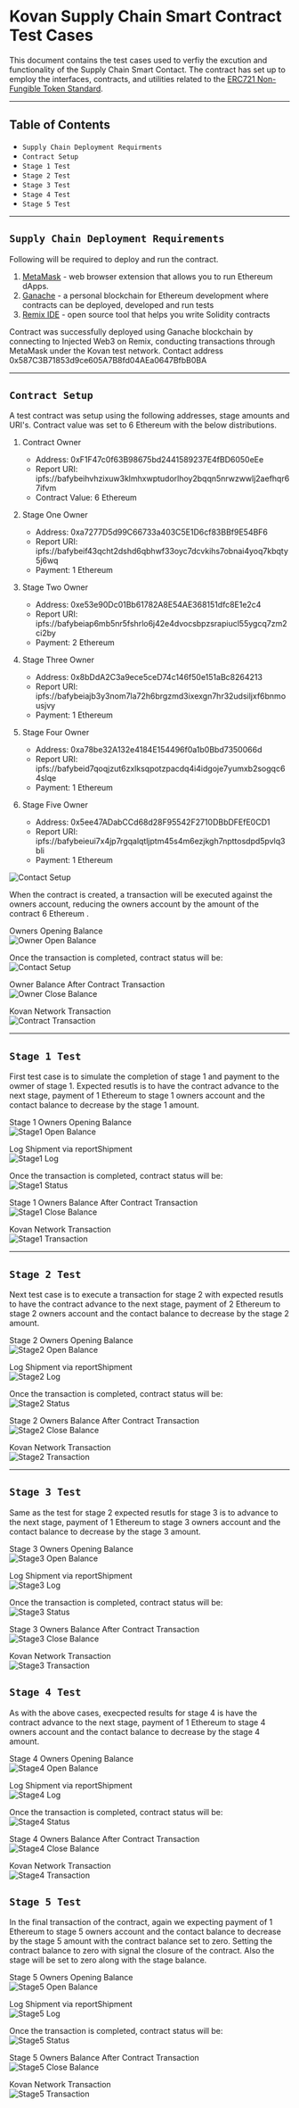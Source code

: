 # Kovan Supply Chain Smart Contract Test Cases

This document contains the test cases used to verfiy the excution and functionality of the Supply Chain Smart Contact.  The contract has set up to employ the interfaces, contracts, and utilities related to the [ERC721 Non-Fungible Token Standard](https://eips.ethereum.org/EIPS/eip-721).

---

## Table of Contents
- `Supply Chain Deployment Requirments`
- `Contract Setup`
- `Stage 1 Test`
- `Stage 2 Test`
- `Stage 3 Test`
- `Stage 4 Test`
- `Stage 5 Test`

---

## `Supply Chain Deployment Requirements`

Following will be required to deploy and run the contract.  

1. [MetaMask](https://metamask.io/) - web browser extension that allows you to run Ethereum dApps.    
2. [Ganache](https://www.trufflesuite.com/ganache) - a personal blockchain for Ethereum development where contracts can be deployed, developed and run tests  
3. [Remix IDE](https://remix.ethereum.org) - open source tool that helps you write Solidity contracts

Contract was successfully deployed using Ganache blockchain by connecting to Injected Web3 on Remix, conducting transactions through MetaMask under the Kovan test network.  Contact address 0x587C3B71853d9ce605A7B8fd04AEa0647BfbB0BA

---

## `Contract Setup`

A test contract was setup using the following addresses, stage amounts and URI's.  Contract value was set to 6 Ethereum with the below distributions.

1. Contract Owner 
    - Address: 0xF1F47c0f63B98675bd2441589237E4fBD6050eEe
    - Report URI:	ipfs://bafybeihvhzixuw3klmhxwptudorlhoy2bqqn5nrwzwwlj2aefhqr67ifvm   
    - Contract Value: 6 Ethereum  

2. Stage One Owner
    - Address: 0xa7277D5d99C66733a403C5E1D6cf83BBf9E54BF6
    - Report URI:	ipfs://bafybeif43qcht2dshd6qbhwf33oyc7dcvkihs7obnai4yoq7kbqty5j6wq
    - Payment: 1 Ethereum

3. Stage Two Owner
    - Address: 0xe53e90Dc01Bb61782A8E54AE368151dfc8E1e2c4
    - Report URI:	ipfs://bafybeiap6mb5nr5fshrlo6j42e4dvocsbpzsrapiucl55ygcq7zm2ci2by
    - Payment: 2 Ethereum

4. Stage Three Owner
    - Address: 0x8bDdA2C3a9ece5ceD74c146f50e151aBc8264213
    - Report URI:	ipfs://bafybeiajb3y3nom7la72h6brgzmd3ixexgn7hr32udsiljxf6bnmousjvy
    - Payment: 1 Ethereum

5. Stage Four Owner
    - Address: 0xa78be32A132e4184E154496f0a1b0Bbd7350066d
    - Report URI:	ipfs://bafybeid7qoqjzut6zxlksqpotzpacdq4i4idgoje7yumxb2sogqc64slqe
    - Payment: 1 Ethereum

6. Stage Five Owner
    - Address: 0x5ee47ADabCCd68d28F95542F2710DBbDFEfE0CD1
    - Report URI:	ipfs://bafybeieui7x4jp7rgqalqtljptm45s4m6ezjkgh7npttosdpd5pvlq3bli
    - Payment: 1 Ethereum

![Contact Setup](screenshots/test_transaction_setup.JPG)       

When the contract is created, a transaction will be executed against the owners account, reducing the owners account by the amount of the contract 6 Ethereum .  

Owners Opening Balance     
![Owner Open Balance](screenshots/test_owner_open_bal.JPG)              

Once the transaction is completed, contract status will be:     
![Contact Setup](screenshots/test_contract.JPG)     

Owner Balance After Contract Transaction     
![Owner Close Balance](screenshots/test_owner_close_bal.JPG)     

Kovan Network Transaction       
![Contract Transaction](screenshots/test_contract_transaction.JPG)   

---

## `Stage 1 Test`

First test case is to simulate the completion of stage 1 and payment to the owmer of stage 1.  Expected resutls is to have the contract advance to the next stage, payment of 1 Ethereum to stage 1 owners account and the contact balance to decrease by the stage 1 amount.

Stage 1 Owners Opening Balance     
![Stage1 Open Balance](screenshots/test_stg1_open_bal.JPG) 

Log Shipment via reportShipment     
![Stage1 Log](screenshots/test_stg1_ship.JPG)     

Once the transaction is completed, contract status will be:     
![Stage1 Status](screenshots/test_contract_stg1.JPG)     

Stage 1 Owners Balance After Contract Transaction     
![Stage1 Close Balance](screenshots/test_stg1_close_bal.JPG)     

Kovan Network Transaction       
![Stage1 Transaction](screenshots/test_stg1_transaction.JPG) 

---

## `Stage 2 Test`

Next test case is to execute a transaction for stage 2 with expected resutls to have the contract advance to the next stage, payment of 2 Ethereum to stage 2 owners account and the contact balance to decrease by the stage 2 amount.

Stage 2 Owners Opening Balance     
![Stage2 Open Balance](screenshots/test_stg2_open_bal.JPG) 

Log Shipment via reportShipment     
![Stage2 Log](screenshots/test_stg2_ship.JPG)     

Once the transaction is completed, contract status will be:     
![Stage2 Status](screenshots/test_contract_stg2.JPG)     

Stage 2 Owners Balance After Contract Transaction     
![Stage2 Close Balance](screenshots/test_stg2_close_bal.JPG)     

Kovan Network Transaction       
![Stage2 Transaction](screenshots/test_stg2_transaction.JPG) 

---

## `Stage 3 Test`

Same as the test for stage 2 expected resutls for stage 3 is to advance to the next stage, payment of 1 Ethereum to stage 3 owners account and the contact balance to decrease by the stage 3 amount.

Stage 3 Owners Opening Balance     
![Stage3 Open Balance](screenshots/test_stg3_open_bal.JPG) 

Log Shipment via reportShipment     
![Stage3 Log](screenshots/test_stg3_ship.JPG)     

Once the transaction is completed, contract status will be:     
![Stage3 Status](screenshots/test_contract_stg3.JPG)     

Stage 3 Owners Balance After Contract Transaction     
![Stage3 Close Balance](screenshots/test_stg3_close_bal.JPG)     

Kovan Network Transaction       
![Stage3 Transaction](screenshots/test_stg3_transaction.JPG) 

## `Stage 4 Test`

As with the above cases, execpected results for stage 4 is have the contract advance to the next stage, payment of 1 Ethereum to stage 4 owners account and the contact balance to decrease by the stage 4 amount.

Stage 4 Owners Opening Balance     
![Stage4 Open Balance](screenshots/test_stg4_open_bal.JPG) 

Log Shipment via reportShipment     
![Stage4 Log](screenshots/test_stg4_ship.JPG)     

Once the transaction is completed, contract status will be:     
![Stage4 Status](screenshots/test_contract_stg4.JPG)     

Stage 4 Owners Balance After Contract Transaction     
![Stage4 Close Balance](screenshots/test_stg4_close_bal.JPG)     

Kovan Network Transaction       
![Stage4 Transaction](screenshots/test_stg4_transaction.JPG) 

## `Stage 5 Test`

In the final transaction of the contract, again we expecting payment of 1 Ethereum to stage 5 owners account and the contact balance to decrease by the stage 5 amount with the contract balance set to zero.  Setting the contract balance to zero with signal the closure of the contract.  Also the stage will be set to zero along with the stage balance. 

Stage 5 Owners Opening Balance     
![Stage5 Open Balance](screenshots/test_stg5_open_bal.JPG) 

Log Shipment via reportShipment     
![Stage5 Log](screenshots/test_stg5_ship.JPG)     

Once the transaction is completed, contract status will be:     
![Stage5 Status](screenshots/test_contract_stg5.JPG)     

Stage 5 Owners Balance After Contract Transaction     
![Stage5 Close Balance](screenshots/test_stg5_close_bal.JPG)     

Kovan Network Transaction       
![Stage5 Transaction](screenshots/test_stg5_transaction.JPG) 







